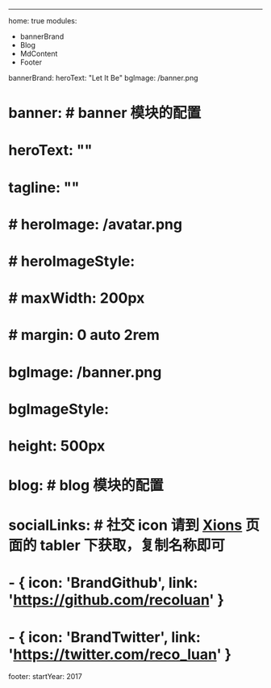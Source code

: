 ---
home: true
modules:
  - bannerBrand
  - Blog
  - MdContent
  - Footer

bannerBrand:
  heroText: "Let It Be"
  bgImage: /banner.png
# banner: # banner 模块的配置
#   heroText: ""
#   tagline: ""
#   # heroImage: /avatar.png
#   # heroImageStyle:
#   #   maxWidth: 200px
#   #   margin: 0 auto 2rem
#   bgImage: /banner.png
#   bgImageStyle:
#     height: 500px
# blog: # blog 模块的配置
#   socialLinks: # 社交 icon 请到 [Xions](https://www.xicons.org/#/zh-CN) 页面的 tabler 下获取，复制名称即可
#     - { icon: 'BrandGithub', link: 'https://github.com/recoluan' }
#     - { icon: 'BrandTwitter', link: 'https://twitter.com/reco_luan' }    
footer:
  startYear: 2017